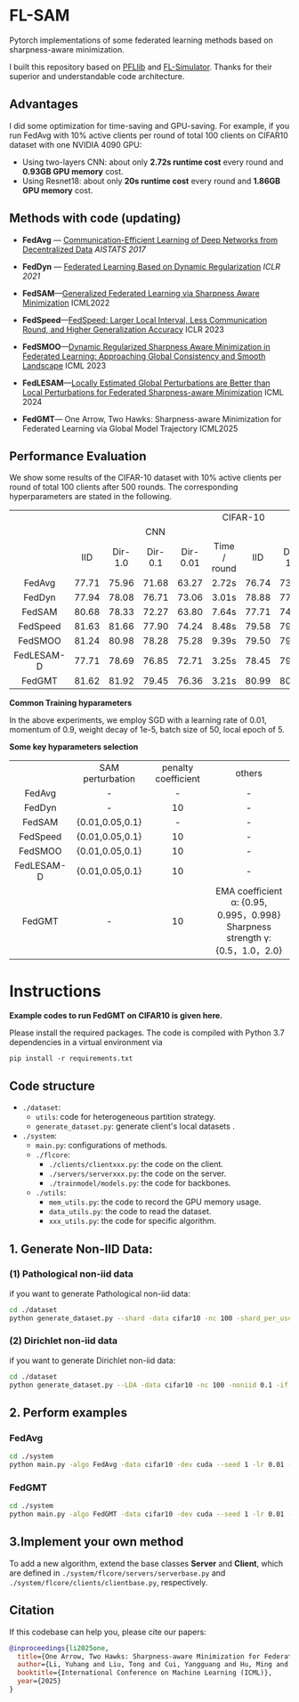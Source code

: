# FL-SAM

Pytorch implementations of some federated learning methods based on sharpness-aware minimization.

I built this repository based on [PFLlib](https://github.com/TsingZ0/PFLlib) and [FL-Simulator](https://github.com/woodenchild95/FL-Simulator).  Thanks for their superior and understandable code architecture.

## Advantages

I did some optimization for time-saving and GPU-saving. For example, if you run FedAvg with 10% active clients per round of total 100 clients on CIFAR10 dataset with one NVIDIA 4090 GPU:

- Using two-layers CNN:  about only **2.72s runtime cost**  every round and **0.93GB GPU memory** cost.
- Using Resnet18:  about only **20s runtime cost**  every round and **1.86GB GPU memory** cost.



## Methods with code (updating)

- **FedAvg** — [Communication-Efficient Learning of Deep Networks from Decentralized Data](http://proceedings.mlr.press/v54/mcmahan17a.html) *AISTATS 2017*

- **FedDyn** — [Federated Learning Based on Dynamic Regularization](https://openreview.net/forum?id=B7v4QMR6Z9w) *ICLR 2021*
- **FedSAM**—[Generalized Federated Learning via Sharpness Aware Minimization](https://proceedings.mlr.press/v162/qu22a/qu22a.pdf) ICML2022

- **FedSpeed**—[FedSpeed: Larger Local Interval, Less Communication Round, and Higher Generalization Accuracy](https://openreview.net/pdf?id=bZjxxYURKT) ICLR 2023

- **FedSMOO**—[Dynamic Regularized Sharpness Aware Minimization in Federated Learning: Approaching Global Consistency and Smooth Landscape](https://proceedings.mlr.press/v202/sun23h.html) ICML 2023
- **FedLESAM**—[Locally Estimated Global Perturbations are Better than Local Perturbations for Federated Sharpness-aware Minimization]([arxiv.org/pdf/2405.18890](https://arxiv.org/pdf/2405.18890)) ICML 2024
- **FedGMT**— One Arrow, Two Hawks: Sharpness-aware Minimization for Federated Learning via Global Model Trajectory ICML2025



## Performance Evaluation

We show some results of  the CIFAR-10 dataset with 10% active clients per round of total 100 clients after 500 rounds. The corresponding hyperparameters are stated in the following. 

<p align="center">
<table>
    <tbody align="center" valign="center">
        <tr>
            <td colspan="1">   </td>
            <td colspan="10"> CIFAR-10  </td>
        </tr>
        <tr>
            <td colspan="1">  </td>
            <td colspan="5">  CNN  </td>
            <td colspan="5">  ResNet18	 </td>
        </tr>
        <tr>
            <td colspan="1">  </td>
            <td colspan="1"> IID </td>
            <td colspan="1"> Dir-1.0 </td>
            <td colspan="1"> Dir-0.1 </td>
            <td colspan="1"> Dir-0.01 </td>
            <td colspan="1"> Time / round </td>
            <td colspan="1"> IID </td>
            <td colspan="1"> Dir-1.0 </td>
            <td colspan="1"> Dir-0.1 </td>
            <td colspan="1"> Dir-0.01 </td>
            <td colspan="1"> Time / round </td>
        </tr>
        <tr>
            <td colspan="1"> FedAvg </td>
            <td colspan="1"> 77.71 </td>
            <td colspan="1"> 75.96 </td>
            <td colspan="1"> 71.68 </td>
            <td colspan="1"> 63.27 </td>
            <td colspan="1"> 2.72s </td>
            <td colspan="1"> 76.74 </td>
            <td colspan="1"> 73.73 </td>
            <td colspan="1"> 64.34 </td>
            <td colspan="1"> 50.41 </td>
            <td colspan="1"> 20.10s </td>
        </tr>
        <tr>
            <td colspan="1"> FedDyn </td>
            <td colspan="1"> 77.94 </td>
            <td colspan="1"> 78.08 </td>
            <td colspan="1"> 76.71 </td>
            <td colspan="1"> 73.06 </td>
            <td colspan="1"> 3.01s </td>
            <td colspan="1"> 78.88 </td>
            <td colspan="1"> 77.89 </td>
            <td colspan="1"> 74.66 </td>
            <td colspan="1"> 69.41 </td>
            <td colspan="1"> 20.29s </td>
        </tr>
        <tr>
            <td colspan="1"> FedSAM </td>
            <td colspan="1"> 80.68 </td>
            <td colspan="1"> 78.33 </td>
            <td colspan="1"> 72.27 </td>
            <td colspan="1"> 63.80 </td>
            <td colspan="1"> 7.64s </td>
            <td colspan="1"> 77.71 </td>
            <td colspan="1"> 74.62 </td>
            <td colspan="1"> 64.38 </td>
            <td colspan="1"> 48.42 </td>
            <td colspan="1"> 40.38s </td>
        </tr>
        <tr>
            <td colspan="1"> FedSpeed </td>
            <td colspan="1"> 81.63 </td>
            <td colspan="1"> 81.66 </td>
            <td colspan="1"> 77.90 </td>
            <td colspan="1"> 74.24 </td>
            <td colspan="1"> 8.48s </td>
            <td colspan="1"> 79.58 </td>
            <td colspan="1"> 79.54 </td>
            <td colspan="1"> 75.66 </td>
            <td colspan="1"> 69.31 </td>
            <td colspan="1"> 42.11s </td>
        </tr>
        <tr>
            <td colspan="1"> FedSMOO </td>
            <td colspan="1"> 81.24 </td>
            <td colspan="1"> 80.98 </td>
            <td colspan="1"> 78.28 </td>
            <td colspan="1"> 75.28 </td>
            <td colspan="1"> 9.39s </td>
            <td colspan="1"> 79.50 </td>
            <td colspan="1"> 79.35 </td>
            <td colspan="1"> 75.22 </td>
            <td colspan="1"> 69.60 </td>
            <td colspan="1"> 43.07s </td>
        </tr>
        <tr>
            <td colspan="1"> FedLESAM-D </td>
            <td colspan="1"> 77.71 </td>
            <td colspan="1"> 78.69 </td>
            <td colspan="1"> 76.85 </td>
            <td colspan="1"> 72.71 </td>
            <td colspan="1"> 3.25s </td>
            <td colspan="1"> 78.45 </td>
            <td colspan="1"> 79.56 </td>
            <td colspan="1"> 74.82 </td>
            <td colspan="1"> 69.34 </td>
            <td colspan="1"> 22.32s </td>
        </tr>
        <tr>
            <td colspan="1"> FedGMT </td>
            <td colspan="1"> 81.62 </td>
            <td colspan="1"> 81.92 </td>
            <td colspan="1"> 79.45 </td>
            <td colspan="1"> 76.36 </td>
            <td colspan="1"> 3.21s </td>
            <td colspan="1"> 80.99 </td>
            <td colspan="1"> 80.10 </td>
            <td colspan="1"> 75.89 </td>
            <td colspan="1"> 70.28 </td>
            <td colspan="1"> 23.72s </td>
        </tr>
    </tbody>
</table>
</p>

**Common Training hyparameters**

In the above experiments, we employ SGD with a learning rate of 0.01, momentum of 0.9, weight decay of 1e-5, batch size of 50, local epoch of 5.

**Some key hyparameters selection**

<p align="center">
<table>
    <tbody align="center" valign="center">
        <tr>
            <td colspan="1">  </td>
            <td colspan="1"> SAM perturbation </td>
            <td colspan="1"> penalty coefficient </td>
            <td colspan="1"> others </td>
        </tr>
        <tr>
            <td colspan="1"> FedAvg </td>
            <td colspan="1"> - </td>
            <td colspan="1"> - </td>
            <td colspan="1"> - </td>
        </tr>
        <tr>
            <td colspan="1"> FedDyn </td>
            <td colspan="1"> - </td>
            <td colspan="1"> 10 </td>
            <td colspan="1"> - </td>
        </tr>
        <tr>
            <td colspan="1"> FedSAM </td>
            <td colspan="1"> {0.01,0.05,0.1} </td>
            <td colspan="1"> - </td>
            <td colspan="1"> - </td>
        </tr>
        <tr>
            <td colspan="1"> FedSpeed </td>
            <td colspan="1"> {0.01,0.05,0.1} </td>
            <td colspan="1"> 10 </td>
            <td colspan="1"> - </td>
        </tr>
        <tr>
            <td colspan="1"> FedSMOO </td>
            <td colspan="1"> {0.01,0.05,0.1} </td>
            <td colspan="1"> 10 </td>
            <td colspan="1"> - </td>
        </tr>
        <tr>
            <td colspan="1"> FedLESAM-D </td>
            <td colspan="1"> {0.01,0.05,0.1} </td>
            <td colspan="1"> 10 </td>
            <td colspan="1"> - </td>
        </tr>
        <tr>
            <td colspan="1"> FedGMT </td>
            <td colspan="1"> - </td>
            <td colspan="1"> 10 </td>
            <td colspan="1">  EMA coefficient α: {0.95, 0.995，0.998}<br>
                Sharpness strength γ: {0.5，1.0，2.0}</td>
        </tr>
    </tbody>
</table>
</p>



# Instructions

**Example codes to run FedGMT on CIFAR10 is given here.**

Please install the required packages. The code is compiled with Python 3.7 dependencies in a virtual environment via

```pip install -r requirements.txt```

## Code structure

- `./dataset`:
  - `utils`: code for heterogeneous partition strategy.
  - `generate_dataset.py`: generate client's local datasets .
- `./system`:
  - `main.py`: configurations of  methods. 
  - `./flcore`: 
    - `./clients/clientxxx.py`: the code on the client. 
    - `./servers/serverxxx.py`: the code on the server. 
    - `./trainmodel/models.py`: the code for backbones. 
  - `./utils`:
    - `mem_utils.py`: the code to record the GPU memory usage.
    - `data_utils.py`: the code to read the dataset. 
    - `xxx_utils.py`: the code for specific algorithm.

## 1. Generate Non-IID  Data:

### (1) Pathological non-iid data

if you want to generate Pathological non-iid data:

```bash
cd ./dataset 
python generate_dataset.py --shard -data cifar10 -nc 100 -shard_per_user 2 #Path(2)
```

### (2) Dirichlet non-iid data

if you want to generate Dirichlet non-iid data:

```bash
cd ./dataset 
python generate_dataset.py --LDA -data cifar10 -nc 100 -noniid 0.1 -if 0.5 #Dir(0.1) with long tail
```

## 2. Perform examples

### FedAvg

```bash
cd ./system
python main.py -algo FedAvg -data cifar10 -dev cuda --seed 1 -lr 0.01 -gr 500 -lbs 50 -le 5 -jr 0.1 -nc 100
```

### FedGMT

```bash
cd ./system
python main.py -algo FedGMT -data cifar10 -dev cuda --seed 1 -lr 0.01 -gr 500 -lbs 50 -le 5 -jr 0.1 -nc 100 -ga 1.0 -al 0.95 -tau 3.0 -be 10
```

## 3.Implement your own method

 To add a new algorithm, extend the base classes **Server** and **Client**, which are defined in `./system/flcore/servers/serverbase.py` and `./system/flcore/clients/clientbase.py`, respectively.



## Citation

If this codebase can help you, please cite our papers: 

```bibtex
@inproceedings{li2025one,
  title={One Arrow, Two Hawks: Sharpness-aware Minimization for Federated Learning via Global Model Trajectory},
  author={Li, Yuhang and Liu, Tong and Cui, Yangguang and Hu, Ming and Li, Xiaoqiang},
  booktitle={International Conference on Machine Learning (ICML)},
  year={2025}
}
```
